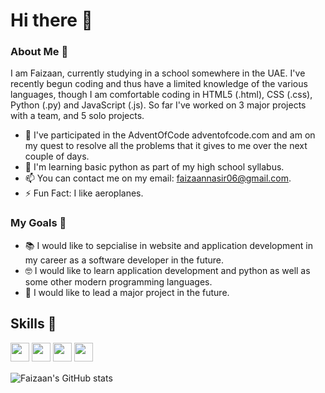 # Hi there 👋
### About Me 🤘
I am Faizaan, currently studying in a school somewhere in the UAE. I've recently begun coding and thus have a limited knowledge of the various languages, though I am comfortable coding in HTML5 (.html), CSS (.css), Python (.py) and JavaScript (.js). So far I've worked on 3 major projects with a team, and 5 solo projects.
- 🔬 I've participated in the AdventOfCode adventofcode.com and am on my quest to resolve all the problems that it gives to me over the next couple of days.
- 🏫 I'm learning basic python as part of my high school syllabus.
- 📫 You can contact me on my email: faizaannasir06@gmail.com. 
- ⚡ Fun Fact: I like aeroplanes. 

### My Goals 🔭
- 📚 I would like to sepcialise in website and application development in my career as a software developer in the future. 
- 🤓 I would like to learn application development and python as well as some other modern programming languages. 
- 👑 I would like to lead a major project in the future. 

## Skills 🎯
<img src="https://img.shields.io/badge/python-3670A0?style=for-the-badge&logo=python&logoColor=ffdd54" style="margin-bottom: 4px;" height="30px"> <img src="https://img.shields.io/badge/html5-%23E34F26.svg?style=for-the-badge&logo=html5&logoColor=white" style="margin-bottom: 4px;" height="30px"> <img src="https://img.shields.io/badge/css3-%231572B6.svg?style=for-the-badge&logo=css3&logoColor=white" style="margin-bottom: 4px;" height="30px"> <img src="https://img.shields.io/badge/JavaScript-323330?style=for-the-badge&logo=javascript&logoColor=F7DF1E" style="margin-bottom: 4px;" height="30px"> 

![Faizaan's GitHub stats](https://github-readme-stats.vercel.app/api?username=Faizaan-Nasir)

